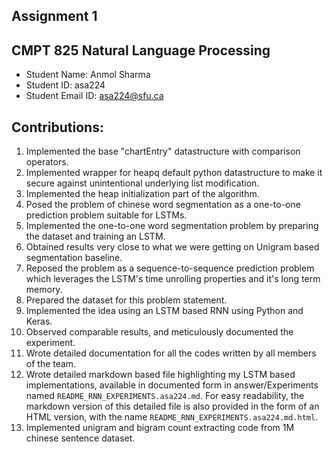 ## Assignment 1
## CMPT 825 Natural Language Processing
* Student Name: Anmol Sharma
* Student ID: asa224
* Student Email ID: asa224@sfu.ca

## Contributions:

1. Implemented the base "chartEntry" datastructure with comparison operators.
2. Implemented wrapper for heapq default python datastructure to make it secure against unintentional underlying list modification.
3. Implemented the heap initialization part of the algorithm.
4. Posed the problem of chinese word segmentation as a one-to-one prediction problem suitable for LSTMs.
  1. Implemented the one-to-one word segmentation problem by preparing the dataset and training an LSTM.
  2. Obtained results very close to what we were getting on Unigram based segmentation baseline.
5. Reposed the problem as a sequence-to-sequence prediction problem which leverages the LSTM's time unrolling properties and it's long term memory.
  1. Prepared the dataset for this problem statement.
  2. Implemented the idea using an LSTM based RNN using Python and Keras.
  3. Observed comparable results, and meticulously documented the experiment.
6. Wrote detailed documentation for all the codes written by all members of the team.
7. Wrote detailed markdown based file highlighting my LSTM based implementations, available in documented form in answer/Experiments named `README_RNN_EXPERIMENTS.asa224.md`. For easy readability, the markdown version of this detailed file is also provided in the form of an HTML version, with the name `README_RNN_EXPERIMENTS.asa224.md.html`.
8. Implemented unigram and bigram count extracting code from 1M chinese sentence dataset.
